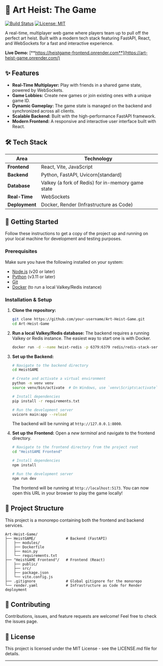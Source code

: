 # 🎨 Art Heist: The Game

[![Build Status](https://img.shields.io/badge/build-passing-brightgreen)](https://render.com)
[![License: MIT](https://img.shields.io/badge/License-MIT-yellow.svg)](https://opensource.org/licenses/MIT)

A real-time, multiplayer web game where players team up to pull off the perfect art heist. Built with a modern tech stack featuring FastAPI, React, and WebSockets for a fast and interactive experience.

**Live Demo:** [**https://heistgame-frontend.onrender.com**](https://art-heist-game.onrender.com/)

## ✨ Features

- **Real-Time Multiplayer:** Play with friends in a shared game state, powered by WebSockets.
- **Game Lobbies:** Create new games or join existing ones with a unique game ID.
- **Dynamic Gameplay:** The game state is managed on the backend and synchronized across all clients.
- **Scalable Backend:** Built with the high-performance FastAPI framework.
- **Modern Frontend:** A responsive and interactive user interface built with React.

## 🛠️ Tech Stack

| Area         | Technology                                       |
|--------------|--------------------------------------------------|
| **Frontend** | React, Vite, JavaScript                          |
| **Backend**  | Python, FastAPI, Uvicorn[standard]                        |
| **Database** | Valkey (a fork of Redis) for in-memory game state |
| **Real-Time**| WebSockets                                       |
| **Deployment**| Docker, Render (Infrastructure as Code)          |

## 🚀 Getting Started

Follow these instructions to get a copy of the project up and running on your local machine for development and testing purposes.

### Prerequisites

Make sure you have the following installed on your system:

- [Node.js](https://nodejs.org/) (v20 or later)
- [Python](https://www.python.org/) (v3.11 or later)
- [Git](https://git-scm.com/)
- [Docker](https://www.docker.com/products/docker-desktop/) (to run a local Valkey/Redis instance)

### Installation & Setup

1.  **Clone the repository:**
    ```sh
    git clone https://github.com/your-username/Art-Heist-Game.git
    cd Art-Heist-Game
    ```

2.  **Run a local Valkey/Redis database:**
    The backend requires a running Valkey or Redis instance. The easiest way to start one is with Docker.
    ```sh
    docker run -d --name heist-redis -p 6379:6379 redis/redis-stack-server:latest
    ```

3.  **Set up the Backend:**
    ```sh
    # Navigate to the backend directory
    cd HeistGAME

    # Create and activate a virtual environment
    python -m venv venv
    source venv/bin/activate  # On Windows, use `venv\Scripts\activate`

    # Install dependencies
    pip install -r requirements.txt

    # Run the development server
    uvicorn main:app --reload
    ```
    The backend will be running at `http://127.0.0.1:8000`.

4.  **Set up the Frontend:**
    Open a *new terminal* and navigate to the frontend directory.
    ```sh
    # Navigate to the frontend directory from the project root
    cd "HeistGAME Frontend"

    # Install dependencies
    npm install

    # Run the development server
    npm run dev
    ```
    The frontend will be running at `http://localhost:5173`. You can now open this URL in your browser to play the game locally!

## 📁 Project Structure

This project is a monorepo containing both the frontend and backend services.

```
Art-Heist-Game/
├── HeistGAME/              # Backend (FastAPI)
│   ├── modules/
│   ├── Dockerfile
│   ├── main.py
│   └── requirements.txt
├── "HeistGAME Frontend"/   # Frontend (React)
│   ├── public/
│   ├── src/
│   ├── package.json
│   └── vite.config.js
├── .gitignore              # Global gitignore for the monorepo
└── render.yaml             # Infrastructure as Code for Render deployment
```

## 🤝 Contributing

Contributions, issues, and feature requests are welcome! Feel free to check the issues page.

## 📜 License

This project is licensed under the MIT License - see the LICENSE.md file for details.

---
